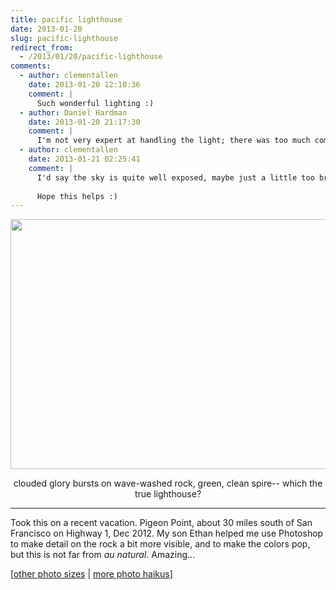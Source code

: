 ```yaml
---
title: pacific lighthouse
date: 2013-01-20
slug: pacific-lighthouse
redirect_from:
  - /2013/01/20/pacific-lighthouse
comments:
  - author: clementallen
    date: 2013-01-20 12:10:36
    comment: |
      Such wonderful lighting :)
  - author: Daniel Hardman
    date: 2013-01-20 21:17:30
    comment: |
      I'm not very expert at handling the light; there was too much coming from the sun, which is why the rocks were so dark. I notice on your blog that you've got filters and lenses and are learning photography techniques; any tips on how to handle this type of situation better?
  - author: clementallen
    date: 2013-01-21 02:25:41
    comment: |
      I'd say the sky is quite well exposed, maybe just a little too bright where the sun is.  Because of this your camera has underexposed the rocks which makes them appear too dark.  One way you could fix this is by buying a ND grad filter which will, while you take the photo, darken the sky meaning that the rocks will be better exposed.  Another way is by using the shadows/highlights tool in Photoshop to lighten the rocks.  I wouldn't be too disappointed with this image, overall it's very good.
      
      Hope this helps :)
---
```

<a href="http://www.flickr.com/photos/daniel_hardman/8352785780/sizes/l/"><img class="alignnone" alt="" src="http://farm9.staticflickr.com/8476/8352785780_8d68c713bb_z.jpg" width="640" height="400" /></a>
<p style="text-align:center;">clouded glory bursts
on wave-washed rock, green, clean spire--
which the true lighthouse?</p>

<hr />

Took this on a recent vacation. Pigeon Point, about 30 miles south of San Francisco on Highway 1, Dec 2012. My son Ethan helped me use Photoshop to make detail on the rock a bit more visible, and to make the colors pop, but this is not far from <em>au natural</em>. Amazing...

[<a href="http://www.flickr.com/photos/daniel_hardman/8352785780/sizes/l/" target="_blank">other photo sizes</a> | <a href="http://sivanea.com/category/photos/">more photo haikus</a>]
